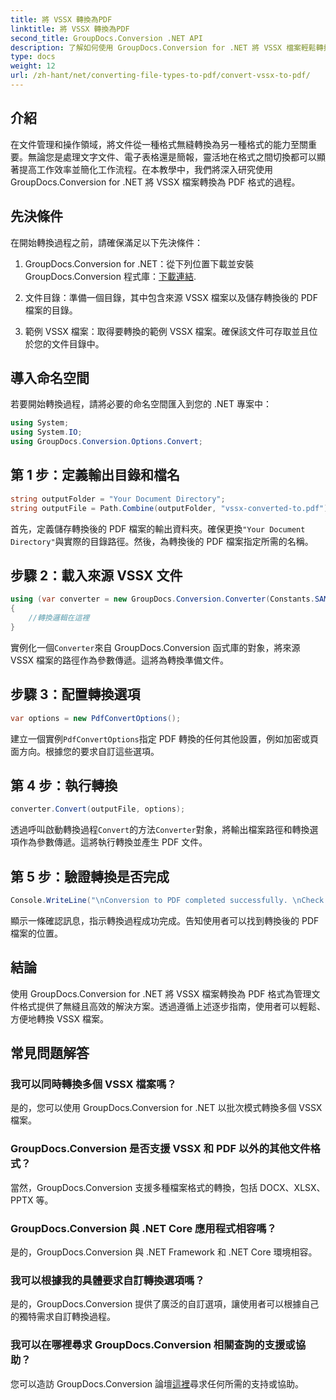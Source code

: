 ```yaml
---
title: 將 VSSX 轉換為PDF
linktitle: 將 VSSX 轉換為PDF
second_title: GroupDocs.Conversion .NET API
description: 了解如何使用 GroupDocs.Conversion for .NET 將 VSSX 檔案輕鬆轉換為 PDF 格式。簡化您的文件管理工作流程。
type: docs
weight: 12
url: /zh-hant/net/converting-file-types-to-pdf/convert-vssx-to-pdf/
---
```

## 介紹
在文件管理和操作領域，將文件從一種格式無縫轉換為另一種格式的能力至關重要。無論您是處理文字文件、電子表格還是簡報，靈活地在格式之間切換都可以顯著提高工作效率並簡化工作流程。在本教學中，我們將深入研究使用 GroupDocs.Conversion for .NET 將 VSSX 檔案轉換為 PDF 格式的過程。
## 先決條件
在開始轉換過程之前，請確保滿足以下先決條件：
1.  GroupDocs.Conversion for .NET：從下列位置下載並安裝 GroupDocs.Conversion 程式庫：[下載連結](https://releases.groupdocs.com/conversion/net/).
   
2. 文件目錄：準備一個目錄，其中包含來源 VSSX 檔案以及儲存轉換後的 PDF 檔案的目錄。
3. 範例 VSSX 檔案：取得要轉換的範例 VSSX 檔案。確保該文件可存取並且位於您的文件目錄中。

## 導入命名空間
若要開始轉換過程，請將必要的命名空間匯入到您的 .NET 專案中：
```csharp
using System;
using System.IO;
using GroupDocs.Conversion.Options.Convert;
```

## 第 1 步：定義輸出目錄和檔名
```csharp
string outputFolder = "Your Document Directory";
string outputFile = Path.Combine(outputFolder, "vssx-converted-to.pdf");
```
首先，定義儲存轉換後的 PDF 檔案的輸出資料夾。確保更換`"Your Document Directory"`與實際的目錄路徑。然後，為轉換後的 PDF 檔案指定所需的名稱。
## 步驟 2：載入來源 VSSX 文件
```csharp
using (var converter = new GroupDocs.Conversion.Converter(Constants.SAMPLE_VSSX))
{
    //轉換邏輯在這裡
}
```
實例化一個`Converter`來自 GroupDocs.Conversion 函式庫的對象，將來源 VSSX 檔案的路徑作為參數傳遞。這將為轉換準備文件。
## 步驟 3：配置轉換選項
```csharp
var options = new PdfConvertOptions();
```
建立一個實例`PdfConvertOptions`指定 PDF 轉換的任何其他設置，例如加密或頁面方向。根據您的要求自訂這些選項。
## 第 4 步：執行轉換
```csharp
converter.Convert(outputFile, options);
```
透過呼叫啟動轉換過程`Convert`的方法`Converter`對象，將輸出檔案路徑和轉換選項作為參數傳遞。這將執行轉換並產生 PDF 文件。
## 第 5 步：驗證轉換是否完成
```csharp
Console.WriteLine("\nConversion to PDF completed successfully. \nCheck output in {0}", outputFolder);
```
顯示一條確認訊息，指示轉換過程成功完成。告知使用者可以找到轉換後的 PDF 檔案的位置。

## 結論
使用 GroupDocs.Conversion for .NET 將 VSSX 檔案轉換為 PDF 格式為管理文件格式提供了無縫且高效的解決方案。透過遵循上述逐步指南，使用者可以輕鬆、方便地轉換 VSSX 檔案。
## 常見問題解答
### 我可以同時轉換多個 VSSX 檔案嗎？
是的，您可以使用 GroupDocs.Conversion for .NET 以批次模式轉換多個 VSSX 檔案。
### GroupDocs.Conversion 是否支援 VSSX 和 PDF 以外的其他文件格式？
當然，GroupDocs.Conversion 支援多種檔案格式的轉換，包括 DOCX、XLSX、PPTX 等。
### GroupDocs.Conversion 與 .NET Core 應用程式相容嗎？
是的，GroupDocs.Conversion 與 .NET Framework 和 .NET Core 環境相容。
### 我可以根據我的具體要求自訂轉換選項嗎？
是的，GroupDocs.Conversion 提供了廣泛的自訂選項，讓使用者可以根據自己的獨特需求自訂轉換過程。
### 我可以在哪裡尋求 GroupDocs.Conversion 相關查詢的支援或協助？
您可以造訪 GroupDocs.Conversion 論壇[這裡](https://forum.groupdocs.com/c/conversion/11)尋求任何所需的支持或協助。